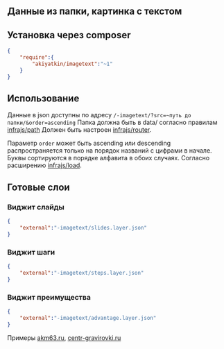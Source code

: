 ## Данные из папки, картинка с текстом

## Установка через composer


```json
{
	"require":{
		"akiyatkin/imagetext":"~1"
	}	
}
```

## Использование

Данные в json доступны по адресу ```/-imagetext/?src=~путь до папки/&order=ascending```
Папка должна быть в data/ согласно правилам [infrajs/path](http://github.com/infrajs/path)
Должен быть настроен [infrajs/router](http://github.com/infrajs/router).

Параметр ```order``` может быть ascending или descending распространяется только на порядок названий с цифрами в начале. Буквы сортируются в порядке алфавита в обоих случаях. Согласно расширению [infrajs/load](http://github.com/infrajs/load).

## Готовые слои

### Виджит слайды
```json
{
	"external":"-imagetext/slides.layer.json"
}
```

### Виджит шаги
```json
{
	"external":"-imagetext/steps.layer.json"
}
```

### Виджит преимущества
```json
{
	"external":"-imagetext/advantage.layer.json"
}
```

Примеры
[akm63.ru](http://akm63.ru), [centr-gravirovki.ru](http://centr-gravirovki.ru)